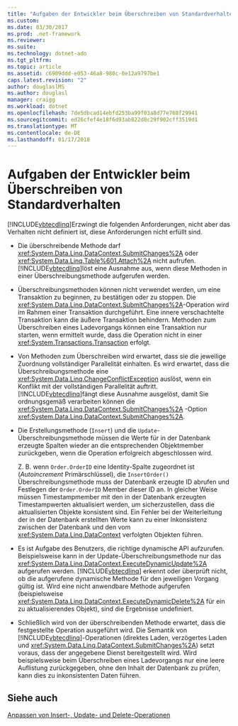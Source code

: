 ```yaml
---
title: "Aufgaben der Entwickler beim Überschreiben von Standardverhalten"
ms.custom: 
ms.date: 03/30/2017
ms.prod: .net-framework
ms.reviewer: 
ms.suite: 
ms.technology: dotnet-ado
ms.tgt_pltfrm: 
ms.topic: article
ms.assetid: c6909ddd-e053-46a8-980c-0e12a9797be1
caps.latest.revision: "2"
author: douglaslMS
ms.author: douglasl
manager: craigg
ms.workload: dotnet
ms.openlocfilehash: 7de5dbcad14ebfd253ba99f03a8d77e768f29941
ms.sourcegitcommit: ed26cfef4e18f6d93ab822d8c29f902cff3519d1
ms.translationtype: MT
ms.contentlocale: de-DE
ms.lasthandoff: 01/17/2018
---
```

# <a name="responsibilities-of-the-developer-in-overriding-default-behavior"></a>Aufgaben der Entwickler beim Überschreiben von Standardverhalten
[!INCLUDE[vbtecdlinq](../../../../../../includes/vbtecdlinq-md.md)]Erzwingt die folgenden Anforderungen, nicht aber das Verhalten nicht definiert ist, diese Anforderungen nicht erfüllt sind.  
  
-   Die überschreibende Methode darf <xref:System.Data.Linq.DataContext.SubmitChanges%2A> oder <xref:System.Data.Linq.Table%601.Attach%2A> nicht aufrufen. [!INCLUDE[vbtecdlinq](../../../../../../includes/vbtecdlinq-md.md)]löst eine Ausnahme aus, wenn diese Methoden in einer Überschreibungsmethode aufgerufen werden.  
  
-   Überschreibungsmethoden können nicht verwendet werden, um eine Transaktion zu beginnen, zu bestätigen oder zu stoppen. Die <xref:System.Data.Linq.DataContext.SubmitChanges%2A>-Operation wird im Rahmen einer Transaktion durchgeführt. Eine innere verschachtelte Transaktion kann die äußere Transaktion behindern. Methoden zum Überschreiben eines Ladevorgangs können eine Transaktion nur starten, wenn ermittelt wurde, dass die Operation nicht in einer <xref:System.Transactions.Transaction> erfolgt.  
  
-   Von Methoden zum Überschreiben wird erwartet, dass sie die jeweilige Zuordnung vollständiger Parallelität einhalten. Es wird erwartet, dass die Überschreibungsmethode eine <xref:System.Data.Linq.ChangeConflictException> auslöst, wenn ein Konflikt mit der vollständigen Parallelität auftritt. [!INCLUDE[vbtecdlinq](../../../../../../includes/vbtecdlinq-md.md)]fängt diese Ausnahme ausgelöst, damit Sie ordnungsgemäß verarbeiten können die <xref:System.Data.Linq.DataContext.SubmitChanges%2A> -Option <xref:System.Data.Linq.DataContext.SubmitChanges%2A>.  
  
-   Die Erstellungsmethode (`Insert`) und die `Update`-Überschreibungsmethode müssen die Werte für in der Datenbank erzeugte Spalten wieder an die entsprechenden Objektmember zurückgeben, wenn die Operation erfolgreich abgeschlossen wird.  
  
     Z. B. wenn `Order.OrderID` eine Identity-Spalte zugeordnet ist (*Autoincrement* Primärschlüssel), die `InsertOrder()` Überschreibungsmethode muss der Datenbank erzeugte ID abrufen und Festlegen der `Order.OrderID` Member dieser ID an. In gleicher Weise müssen Timestampmember mit den in der Datenbank erzeugten Timestampwerten aktualisiert werden, um sicherzustellen, dass die aktualisierten Objekte konsistent sind. Ein Fehler bei der Weiterleitung der in der Datenbank erstellten Werte kann zu einer Inkonsistenz zwischen der Datenbank und den vom <xref:System.Data.Linq.DataContext> verfolgten Objekten führen.  
  
-   Es ist Aufgabe des Benutzers, die richtige dynamische API aufzurufen. Beispielsweise kann in der Update-Überschreibungsmethode nur das <xref:System.Data.Linq.DataContext.ExecuteDynamicUpdate%2A> aufgerufen werden. [!INCLUDE[vbtecdlinq](../../../../../../includes/vbtecdlinq-md.md)] erkennt oder überprüft nicht, ob die aufgerufene dynamische Methode für den jeweiligen Vorgang gültig ist. Wird eine nicht anwendbare Methode aufgerufen (beispielsweise <xref:System.Data.Linq.DataContext.ExecuteDynamicDelete%2A> für ein zu aktualisierendes Objekt), sind die Ergebnisse undefiniert.  
  
-   Schließlich wird von der überschreibenden Methode erwartet, dass die festgestellte Operation ausgeführt wird. Die Semantik von [!INCLUDE[vbtecdlinq](../../../../../../includes/vbtecdlinq-md.md)]-Operationen (direktes Laden, verzögertes Laden und <xref:System.Data.Linq.DataContext.SubmitChanges%2A>) setzt voraus, dass der angegebene Dienst bereitgestellt wird. Wird beispielsweise beim Überschreiben eines Ladevorgangs nur eine leere Auflistung zurückgegeben, ohne den Inhalt der Datenbank zu prüfen, kann dies zu inkonsistenten Daten führen.  
  
## <a name="see-also"></a>Siehe auch  
 [Anpassen von Insert-, Update- und Delete-Operationen](../../../../../../docs/framework/data/adonet/sql/linq/customizing-insert-update-and-delete-operations.md)
